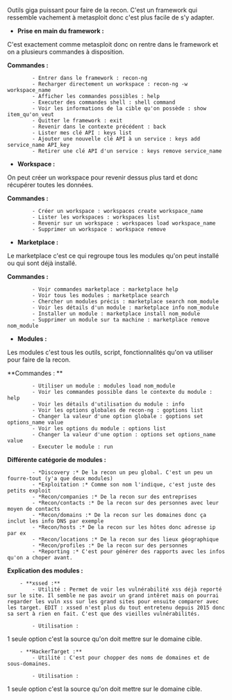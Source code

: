 Outils giga puissant pour faire de la recon. C'est un framework qui ressemble vachement à metasploit donc c'est plus facile de s'y adapter.


- **Prise en main du framework :**

C'est exactement comme metasploit donc on rentre dans le framework et on a plusieurs commandes à disposition.

**Commandes :**

```
        - Entrer dans le framework : recon-ng
        - Recharger directement un workspace : recon-ng -w workspace_name
        - Afficher les commandes possibles : help
        - Executer des commandes shell : shell command
        - Voir les informations de la cible qu'on possède : show item_qu'on_veut
        - Quitter le framework : exit
        - Revenir dans le contexte précédent : back
        - Lister mes clé API : keys list
        - Ajouter une nouvelle clé API à un service : keys add service_name API_key
        - Retirer une clé API d'un service : keys remove service_name
```

- **Workspace :**

On peut créer un workspace pour revenir dessus plus tard et donc récupérer toutes les données.

**Commandes :**

```
        - Créer un workspace : workspaces create workspace_name
        - Lister les workspaces : workspaces list
        - Revenir sur un workspace : workspaces load workspace_name
        - Supprimer un workspace : workspace remove
```

- **Marketplace :**

Le marketplace c'est ce qui regroupe tous les modules qu'on peut installé ou qui sont déjà installé.

**Commandes :**

```
        - Voir commandes marketplace : marketplace help
        - Voir tous les modules : marketplace search
        - Chercher un modules précis : marketplace search nom_module
        - Voir les détails d'un module : marketplace info nom_module
        - Installer un module : marketplace install nom_module
        - Supprimer un module sur ta machine : marketplace remove nom_module
```

- **Modules :**

Les modules c'est tous les outils, script, fonctionnalités qu'on va utiliser pour faire de la recon.

**Commandes : **

```
        - Utiliser un module : modules load nom_module
        - Voir les commandes possible dans le contexte du module : help
        - Voir les détails d'utilisation du module : info
        - Voir les options globales de recon-ng : goptions list
        - Changer la valeur d'une option globale : goptions set options_name value
        - Voir les options du module : options list
        - Changer la valeur d'une option : options set options_name value
        - Executer le module : run
```

**Différente catégorie de modules :**

```
        - *Discovery :* De la recon un peu global. C'est un peu un fourre-tout (y'a que deux modules)
        - *Exploitation :* Comme son nom l'indique, c'est juste des petits exploit
        - *Recon/companies :* De la recon sur des entreprises
        - *Recon/contacts :* De la recon sur des personnes avec leur moyen de contacts
        - *Recon/domains :* De la recon sur les domaines donc ça inclut les info DNS par exemple
        - *Recon/hosts :* De la recon sur les hôtes donc adresse ip par ex
        - *Recon/locations :* De la recon sur des lieux géographique
        - *Recon/profiles :* De la recon sur des personnes
        - *Reporting :* C'est pour générer des rapports avec les infos qu'on a choper avant.
```

**Explication des modules :**

```
    - **xssed :**
        - Utilité : Permet de voir les vulnérabilité xss déjà reporté sur le site. Il semble ne pas avoir un grand intêret mais on pourrai regarder les vuln xss sur les grand sites pour ensuite comparer avec les target. EDIT : xssed n'est plus du tout entretenu depuis 2015 donc sa sert à rien en fait. C'est que des vieilles vulnérabilités.

        - Utilisation :
```

1 seule option c'est la source qu'on doit mettre sur le domaine cible.

```
    - **HackerTarget :**
        - Utilité : C'est pour chopper des noms de domaines et de sous-domaines.

        - Utilisation :
```

1 seule option c'est la source qu'on doit mettre sur le domaine cible.
